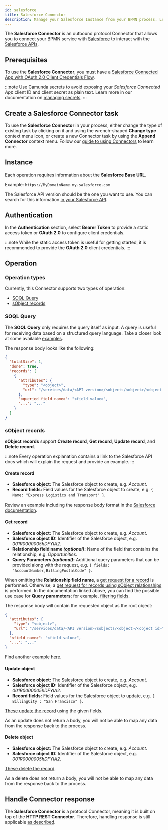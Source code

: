 ```yaml
---
id: salesforce
title: Salesforce Connector
description: Manage your Salesforce Instance from your BPMN process. Learn how to create a Salesforce Connector task, and get started.
---
```


The **Salesforce Connector** is an outbound protocol Connector that allows you to connect your BPMN service with [Salesforce](https://salesforce.com/) to interact with the [Salesforce APIs](https://developer.salesforce.com/docs/apis).

## Prerequisites

To use the **Salesforce Connector**, you must have a [Salesforce Connected App with OAuth 2.0 Client Credentials Flow](https://help.salesforce.com/s/articleView?id=sf.connected_app_client_credentials_setup.htm&type=5).

:::note
Use Camunda secrets to avoid exposing your _Salesforce Connected App_ client ID and client secret as plain text. Learn more in our documentation on [managing secrets](/components/console/manage-clusters/manage-secrets.md).
:::

## Create a Salesforce Connector task

To use the **Salesforce Connector** in your process, either change the type of existing task by clicking on it and using
the wrench-shaped **Change type** context menu icon, or create a new Connector task by using the **Append Connector** context menu.
Follow our [guide to using Connectors](/components/connectors/use-connectors/index.md) to learn more.

## Instance

Each operation requires information about the **Salesforce Base URL**.

Example: `https://MyDomainName.my.salesforce.com`

The Salesforce API version should be the one you want to use. You can search for this information [in your Salesforce API](https://developer.salesforce.com/docs/atlas.en-us.api_rest.meta/api_rest/dome_versions.htm).

## Authentication

In the **Authentication** section, select **Bearer Token** to provide a static access token or **OAuth 2.0** to configure client credentials.

:::note
While the static access token is useful for getting started, it is recommended to provide the **OAuth 2.0** client credentials.
:::

## Operation

### Operation types

Currently, this Connector supports two types of operation:

- [SOQL Query](https://developer.salesforce.com/docs/atlas.en-us.soql_sosl.meta/soql_sosl/sforce_api_calls_soql.htm)
- [sObject records](https://developer.salesforce.com/docs/atlas.en-us.api_rest.meta/api_rest/resources_list.htm)

### SOQL Query

The **SOQL Query** only requires the query itself as input. A query is useful for receiving data based on a structured query language. Take a closer look at some available [examples](https://developer.salesforce.com/docs/atlas.en-us.soql_sosl.meta/soql_sosl/sforce_api_calls_soql_select_examples.htm).

The response body looks like the following:

```json
{
  "totalSize": 1,
  "done": true,
  "records": [
    {
      "attributes": {
        "type": "<object>",
        "url": "/services/data/<API version>/sobjects/<object>/<object id>"
      },
      "<queried field name>": "<field value>",
      "...": "..."
    }
  ]
}
```

### sObject records

**sObject records** support **Create record**, **Get record**, **Update record**, and **Delete record**.

:::note
Every operation explanation contains a link to the Salesforce API docs which will explain the request and provide an example.
:::

#### Create record

- **Salesforce object:** The Salesforce object to create, e.g. _Account_.
- **Record fields:** Field values for the Salesforce object to create, e.g. `{ Name: "Express Logistics and Transport" }`.

Review an example including the response body format in the [Salesforce documentation](https://developer.salesforce.com/docs/atlas.en-us.api_rest.meta/api_rest/dome_sobject_create.htm).

#### Get record

- **Salesforce object:** The Salesforce object to create, e.g. _Account_.
- **Salesforce object ID:** Identifier of the Salesforce object, e.g. _001R0000005hDFYIA2_.
- **Relationship field name _(optional)_:** Name of the field that contains the relationship, e.g. _Opportunities_.
- **Query Parameters _(optional)_:** Additional query parameters that can be provided along with the request, e.g. `{ fields: "AccountNumber,BillingPostalCode" }`.

When omitting the **Relationship field name**, a [get request for a record](https://developer.salesforce.com/docs/atlas.en-us.api_rest.meta/api_rest/resources_sobject_retrieve_get.htm) is performed. Otherwise, a [get request for records using sObject relationships](https://developer.salesforce.com/docs/atlas.en-us.api_rest.meta/api_rest/resources_sobject_relationships_get.htm) is performed. In the documentation linked above, you can find the possible use case for **Query parameters**; for example, [filtering fields](https://developer.salesforce.com/docs/atlas.en-us.api_rest.meta/api_rest/dome_get_field_values.htm).

The response body will contain the requested object as the root object:

```json
{
  "attributes": {
    "type": "<object>",
    "url": "/services/data/<API version>/sobjects/<object>/<object id>"
  },
  "<field name>": "<field value>",
  "...": "..."
}
```

Find another example [here](https://developer.salesforce.com/docs/atlas.en-us.api_rest.meta/api_rest/dome_get_field_values.htm).

#### Update object

- **Salesforce object:** The Salesforce object to create, e.g. _Account_.
- **Salesforce object ID:** Identifier of the Salesforce object, e.g. _001R0000005hDFYIA2_.
- **Record fields:** Field values for the Salesforce object to update, e.g. `{ BillingCity : "San Francisco" }`.

[These update the record](https://developer.salesforce.com/docs/atlas.en-us.api_rest.meta/api_rest/resources_sobject_retrieve_patch.htm) using the given fields.

As an update does not return a body, you will not be able to map any data from the response back to the process.

#### Delete object

- **Salesforce object:** The Salesforce object to create, e.g. _Account_.
- **Salesforce object ID:** Identifier of the Salesforce object, e.g. _001R0000005hDFYIA2_.

[These delete the record](https://developer.salesforce.com/docs/atlas.en-us.api_rest.meta/api_rest/resources_sobject_retrieve_delete.htm).

As a delete does not return a body, you will not be able to map any data from the response back to the process.

## Handle Connector response

The **Salesforce Connector** is a protocol Connector, meaning it is built on top of the **HTTP REST Connector**. Therefore,
handling response is still applicable [as described](/components/connectors/protocol/rest.md#response).
